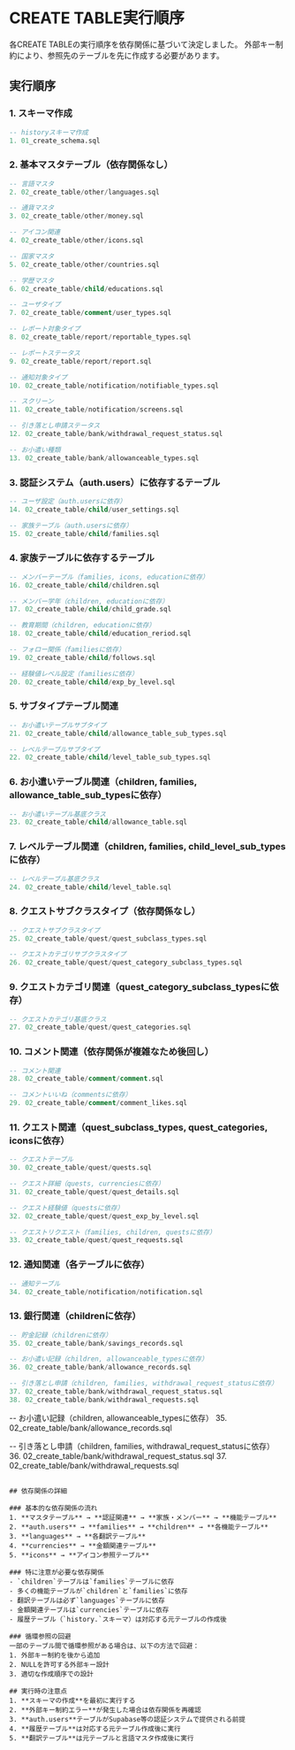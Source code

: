 # CREATE TABLE実行順序

各CREATE TABLEの実行順序を依存関係に基づいて決定しました。
外部キー制約により、参照先のテーブルを先に作成する必要があります。

## 実行順序

### 1. スキーマ作成
```sql
-- historyスキーマ作成
1. 01_create_schema.sql
```

### 2. 基本マスタテーブル（依存関係なし）
```sql
-- 言語マスタ
2. 02_create_table/other/languages.sql

-- 通貨マスタ
3. 02_create_table/other/money.sql

-- アイコン関連
4. 02_create_table/other/icons.sql

-- 国家マスタ
5. 02_create_table/other/countries.sql

-- 学歴マスタ
6. 02_create_table/child/educations.sql

-- ユーザタイプ
7. 02_create_table/comment/user_types.sql

-- レポート対象タイプ
8. 02_create_table/report/reportable_types.sql

-- レポートステータス
9. 02_create_table/report/report.sql

-- 通知対象タイプ
10. 02_create_table/notification/notifiable_types.sql

-- スクリーン
11. 02_create_table/notification/screens.sql

-- 引き落とし申請ステータス
12. 02_create_table/bank/withdrawal_request_status.sql

-- お小遣い種類
13. 02_create_table/bank/allowanceable_types.sql
```

### 3. 認証システム（auth.users）に依存するテーブル
```sql
-- ユーザ設定（auth.usersに依存）
14. 02_create_table/child/user_settings.sql

-- 家族テーブル（auth.usersに依存）
15. 02_create_table/child/families.sql
```

### 4. 家族テーブルに依存するテーブル
```sql
-- メンバーテーブル（families, icons, educationに依存）
16. 02_create_table/child/children.sql

-- メンバー学年（children, educationに依存）
17. 02_create_table/child/child_grade.sql

-- 教育期間（children, educationに依存）
18. 02_create_table/child/education_reriod.sql

-- フォロー関係（familiesに依存）
19. 02_create_table/child/follows.sql

-- 経験値レベル設定（familiesに依存）
20. 02_create_table/child/exp_by_level.sql
```

### 5. サブタイプテーブル関連
```sql
-- お小遣いテーブルサブタイプ
21. 02_create_table/child/allowance_table_sub_types.sql

-- レベルテーブルサブタイプ
22. 02_create_table/child/level_table_sub_types.sql
```

### 6. お小遣いテーブル関連（children, families, allowance_table_sub_typesに依存）
```sql
-- お小遣いテーブル基底クラス
23. 02_create_table/child/allowance_table.sql
```

### 7. レベルテーブル関連（children, families, child_level_sub_typesに依存）
```sql
-- レベルテーブル基底クラス
24. 02_create_table/child/level_table.sql
```

### 8. クエストサブクラスタイプ（依存関係なし）
```sql
-- クエストサブクラスタイプ
25. 02_create_table/quest/quest_subclass_types.sql

-- クエストカテゴリサブクラスタイプ
26. 02_create_table/quest/quest_category_subclass_types.sql
```

### 9. クエストカテゴリ関連（quest_category_subclass_typesに依存）
```sql
-- クエストカテゴリ基底クラス
27. 02_create_table/quest/quest_categories.sql
```

### 10. コメント関連（依存関係が複雑なため後回し）
```sql
-- コメント関連
28. 02_create_table/comment/comment.sql

-- コメントいいね（commentsに依存）
29. 02_create_table/comment/comment_likes.sql
```

### 11. クエスト関連（quest_subclass_types, quest_categories, iconsに依存）
```sql
-- クエストテーブル
30. 02_create_table/quest/quests.sql

-- クエスト詳細（quests, currenciesに依存）
31. 02_create_table/quest/quest_details.sql

-- クエスト経験値（questsに依存）
32. 02_create_table/quest/quest_exp_by_level.sql

-- クエストリクエスト（families, children, questsに依存）
33. 02_create_table/quest/quest_requests.sql
```


### 12. 通知関連（各テーブルに依存）
```sql
-- 通知テーブル
34. 02_create_table/notification/notification.sql
```

### 13. 銀行関連（childrenに依存）
```sql
-- 貯金記録（childrenに依存）
35. 02_create_table/bank/savings_records.sql

-- お小遣い記録（children, allowanceable_typesに依存）
36. 02_create_table/bank/allowance_records.sql

-- 引き落とし申請（children, families, withdrawal_request_statusに依存）
37. 02_create_table/bank/withdrawal_request_status.sql
38. 02_create_table/bank/withdrawal_requests.sql
```

-- お小遣い記録（children, allowanceable_typesに依存）
35. 02_create_table/bank/allowance_records.sql

-- 引き落とし申請（children, families, withdrawal_request_statusに依存）
36. 02_create_table/bank/withdrawal_request_status.sql
37. 02_create_table/bank/withdrawal_requests.sql
```

## 依存関係の詳細

### 基本的な依存関係の流れ
1. **マスタテーブル** → **認証関連** → **家族・メンバー** → **機能テーブル**
2. **auth.users** → **families** → **children** → **各機能テーブル**
3. **languages** → **各翻訳テーブル**
4. **currencies** → **金額関連テーブル**
5. **icons** → **アイコン参照テーブル**

### 特に注意が必要な依存関係
- `children`テーブルは`families`テーブルに依存
- 多くの機能テーブルが`children`と`families`に依存
- 翻訳テーブルは必ず`languages`テーブルに依存
- 金額関連テーブルは`currencies`テーブルに依存
- 履歴テーブル（`history.`スキーマ）は対応する元テーブルの作成後

### 循環参照の回避
一部のテーブル間で循環参照がある場合は、以下の方法で回避：
1. 外部キー制約を後から追加
2. NULLを許可する外部キー設計
3. 適切な作成順序での設計

## 実行時の注意点
1. **スキーマの作成**を最初に実行する
2. **外部キー制約エラー**が発生した場合は依存関係を再確認
3. **auth.users**テーブルがSupabase等の認証システムで提供される前提
4. **履歴テーブル**は対応する元テーブル作成後に実行
5. **翻訳テーブル**は元テーブルと言語マスタ作成後に実行

